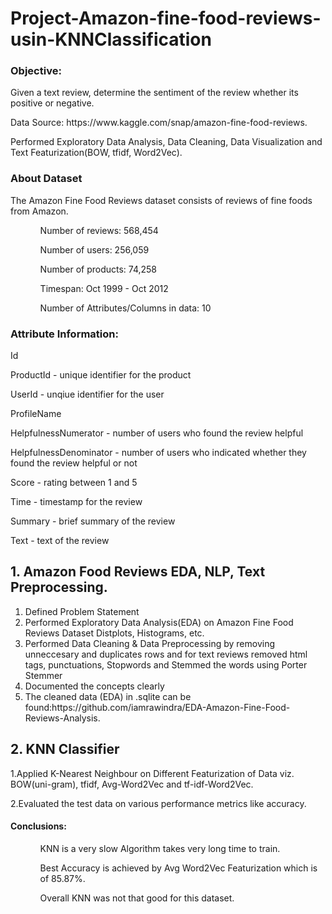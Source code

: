 # Project-Amazon-fine-food-reviews-usin-KNNClassification
<html>
<h3>Objective:</h3>
<p>Given a text review, determine the sentiment of the review whether its positive or negative.</p>

<p>Data Source: https://www.kaggle.com/snap/amazon-fine-food-reviews.</p>
<p>Performed Exploratory Data Analysis, Data Cleaning, Data Visualization and Text Featurization(BOW, tfidf, Word2Vec). </p>

<h3>About Dataset</h3>
<p>The Amazon Fine Food Reviews dataset consists of reviews of fine foods from Amazon.</p>
<ol>
<ul>Number of reviews: 568,454</ul>
<ul>Number of users: 256,059</ul>
<ul>Number of products: 74,258</ul>
<ul>Timespan: Oct 1999 - Oct 2012</ul>
<ul>Number of Attributes/Columns in data: 10</ul>
</ol>

<h3>Attribute Information:</h3>

<p>Id</p>
<p>ProductId - unique identifier for the product</p>
<p>UserId - unqiue identifier for the user</p>
<p>ProfileName</p>
<p>HelpfulnessNumerator - number of users who found the review helpful</p>
<p>HelpfulnessDenominator - number of users who indicated whether they found the review helpful or not</p>
<p>Score - rating between 1 and 5</p>
<p>Time - timestamp for the review</p>
<p>Summary - brief summary of the review</p>
<p>Text - text of the review</p>




<h2>1. Amazon Food Reviews EDA, NLP, Text Preprocessing. </h2>
<ol>
<li>Defined Problem Statement</li>
<li>Performed Exploratory Data Analysis(EDA) on Amazon Fine Food Reviews Dataset Distplots, Histograms, etc.</li>
<li>Performed Data Cleaning & Data Preprocessing by removing unneccesary and duplicates rows and for text reviews removed html tags, punctuations, Stopwords and Stemmed the words using Porter Stemmer</li>
<li>Documented the concepts clearly</li>
<li>The cleaned data (EDA) in .sqlite can be found:https://github.com/iamrawindra/EDA-Amazon-Fine-Food-Reviews-Analysis.</li>

</ol>



<h2>2. KNN Classifier</h2>
<p>1.Applied K-Nearest Neighbour on Different Featurization of Data viz. BOW(uni-gram), tfidf, Avg-Word2Vec and tf-idf-Word2Vec.</p>
<p>2.Evaluated the test data on various performance metrics like accuracy.</p>
<h4>Conclusions:</h4>
<ol>
<ul>KNN is a very slow Algorithm takes very long time to train.</ul>
<ul>Best Accuracy is achieved by Avg Word2Vec Featurization which is of 85.87%.</ul>
<ul>Overall KNN was not that good for this dataset.</ul>
</html>
